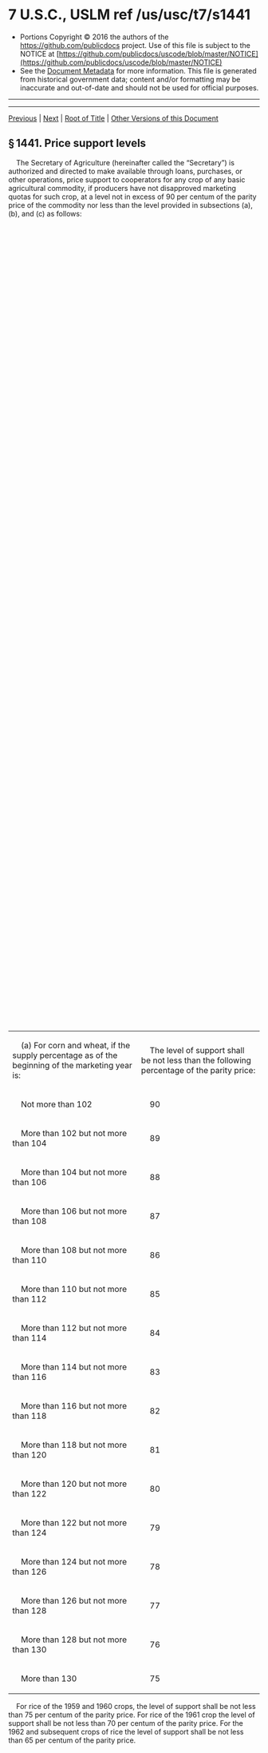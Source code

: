 ---
---

# 7 U.S.C., USLM ref /us/usc/t7/s1441

* Portions Copyright © 2016 the authors of the https://github.com/publicdocs project.
  Use of this file is subject to the NOTICE at [https://github.com/publicdocs/uscode/blob/master/NOTICE](https://github.com/publicdocs/uscode/blob/master/NOTICE)
* See the [Document Metadata](././../../../../..//README.md) for more information.
  This file is generated from historical government data; content and/or formatting may be inaccurate and out-of-date and should not be used for official purposes.

----------
----------

[Previous](./../../../../..//us/usc/t7/ch35A/schII/m__us_usc_t7_ch35A_schII.md) | [Next](./../../../../..//us/usc/t7/ch35A/schII/m__us_usc_t7_s1441–1.md) | [Root of Title](./../../../../../) | [Other Versions of this Document](https://publicdocs.github.io/go/links?ns=uslm&ref=%2Fus%2Fusc%2Ft7%2Fs1441)

## § 1441. Price support levels

    The Secretary of Agriculture (hereinafter called the “Secretary”) is authorized and directed to make available through loans, purchases, or other operations, price support to cooperators for any crop of any basic agricultural commodity, if producers have not disapproved marketing quotas for such crop, at a level not in excess of 90 per centum of the parity price of the commodity nor less than the level provided in subsections (a), (b), and (c) as follows:

<table>

      <tr>

        <td> 

    (a) For corn and wheat, if the supply percentage as of the beginning of the marketing year is:  </td>

        <td> 

    The level of support shall be not less than the following percentage of the parity price:  </td>

  </tr>

      <tr>

        <td> 

    Not more than 102  </td>

        <td> 

    90  </td>

  </tr>

      <tr>

        <td> 

    More than 102 but not more than 104  </td>

        <td> 

    89  </td>

  </tr>

      <tr>

        <td> 

    More than 104 but not more than 106  </td>

        <td> 

    88  </td>

  </tr>

      <tr>

        <td> 

    More than 106 but not more than 108  </td>

        <td> 

    87  </td>

  </tr>

      <tr>

        <td> 

    More than 108 but not more than 110  </td>

        <td> 

    86  </td>

  </tr>

      <tr>

        <td> 

    More than 110 but not more than 112  </td>

        <td> 

    85  </td>

  </tr>

      <tr>

        <td> 

    More than 112 but not more than 114  </td>

        <td> 

    84  </td>

  </tr>

      <tr>

        <td> 

    More than 114 but not more than 116  </td>

        <td> 

    83  </td>

  </tr>

      <tr>

        <td> 

    More than 116 but not more than 118  </td>

        <td> 

    82  </td>

  </tr>

      <tr>

        <td> 

    More than 118 but not more than 120  </td>

        <td> 

    81  </td>

  </tr>

      <tr>

        <td> 

    More than 120 but not more than 122  </td>

        <td> 

    80  </td>

  </tr>

      <tr>

        <td> 

    More than 122 but not more than 124  </td>

        <td> 

    79  </td>

  </tr>

      <tr>

        <td> 

    More than 124 but not more than 126  </td>

        <td> 

    78  </td>

  </tr>

      <tr>

        <td> 

    More than 126 but not more than 128  </td>

        <td> 

    77  </td>

  </tr>

      <tr>

        <td> 

    More than 128 but not more than 130  </td>

        <td> 

    76  </td>

  </tr>

      <tr>

        <td> 

    More than 130  </td>

        <td> 

    75  </td>

  </tr>

    </table>

    For rice of the 1959 and 1960 crops, the level of support shall be not less than 75 per centum of the parity price. For rice of the 1961 crop the level of support shall be not less than 70 per centum of the parity price. For the 1962 and subsequent crops of rice the level of support shall be not less than 65 per centum of the parity price.

<table>

      <tr>

        <td> 

    (b) For cotton, if the supply percentage as of the beginning of the marketing year is:  </td>

        <td> 

    The level of support shall be not less than the following percentage of the parity price:  </td>

  </tr>

      <tr>

        <td> 

    Not more than 108  </td>

        <td> 

    90  </td>

  </tr>

      <tr>

        <td> 

    More than 108 but not more than 110  </td>

        <td> 

    89  </td>

  </tr>

      <tr>

        <td> 

    More than 110 but not more than 112  </td>

        <td> 

    88  </td>

  </tr>

      <tr>

        <td> 

    More than 112 but not more than 114  </td>

        <td> 

    87  </td>

  </tr>

      <tr>

        <td> 

    More than 114 but not more than 116  </td>

        <td> 

    86  </td>

  </tr>

      <tr>

        <td> 

    More than 116 but not more than 118  </td>

        <td> 

    85  </td>

  </tr>

      <tr>

        <td> 

    More than 118 but not more than 120  </td>

        <td> 

    84  </td>

  </tr>

      <tr>

        <td> 

    More than 120 but not more than 122  </td>

        <td> 

    83  </td>

  </tr>

      <tr>

        <td> 

    More than 122 but not more than 124  </td>

        <td> 

    82  </td>

  </tr>

      <tr>

        <td> 

    More than 124 but not more than 125  </td>

        <td> 

    81  </td>

  </tr>

      <tr>

        <td> 

    More than 125 but not more than 126  </td>

        <td> 

    80  </td>

  </tr>

      <tr>

        <td> 

    More than 126 but not more than 127  </td>

        <td> 

    79  </td>

  </tr>

      <tr>

        <td> 

    More than 127 but not more than 128  </td>

        <td> 

    78  </td>

  </tr>

      <tr>

        <td> 

    More than 128 but not more than 129  </td>

        <td> 

    77  </td>

  </tr>

      <tr>

        <td> 

    More than 129 but not more than 130  </td>

        <td> 

    76  </td>

  </tr>

      <tr>

        <td> 

    More than 130  </td>

        <td> 

    75  </td>

  </tr>

    </table>

    (c)

     Notwithstanding the foregoing provisions of this section—

        (1) if producers have not disapproved marketing quotas for such crop, the level of support to cooperators shall be 90 per centum of the parity price for the 1950 crop of any basic agricultural commodity for which marketing quotas or acreage allotments are in effect;

        (2) if producers have not disapproved marketing quotas for such crop, the level of support to cooperators shall be not less than 80 per centum of the parity price for the 1951 crop of any basic agricultural commodity for which marketing quotas or acreage allotments are in effect;

        (3) the level of price support to cooperators for any crop of a basic agricultural commodity for which marketing quotas have been disapproved by producers shall be 50 per centum of the parity price of such commodity;

        (4) Repealed. [Oct. 31, 1949, ch. 792][/us/act/1949-10-31/ch792], title I, § 104(b)(3), as added Aug. 28, 1958, [Pub. L. 85–835, title II, § 201][/us/pl/85/835/s201], [72 Stat. 994][/us/stat/72/994];

        (5) price support may be made available to noncooperators at such levels, not in excess of the level of price support to cooperators, as the Secretary determines will facilitate the effective operation of the program. <sup>\[1\]</sup>  <sup><sup> 1 So in original. The period probably should be a semicolon. </sup></sup> 

        (6) Except  <sup>\[2\]</sup>  <sup><sup> 2 So in original. Probably should not be capitalized. </sup></sup>  as provided in subsection (c) and [section 1422 of this title][/us/usc/t7/s1422], the level of support to cooperators shall be not more than 90 per centum and not less than 82½ per centum of the parity price for the 1955 crop of any basic agricultural commodity with respect to which producers have not disapproved marketing quotas; within such limits, the minimum level of support shall be fixed as provided in subsections (a) and (b) of this section.1

        (7) Where 2 a State is designated under [section 1335(e) of this title][/us/usc/t7/s1335/e], as outside the commercial wheat-producing area for any crop of wheat, the level of price support for wheat to cooperators in such State for such crop of wheat shall be 75 per centum of the level of price support to cooperators in the commercial wheat-producing area.

    (d)  __Rice__  __.—__ 

    The Secretary shall make available to producers of each crop of rice on a farm price support at a level that is not less than 50 percent, or more than 90 percent of the parity price for rice as the Secretary determines will not result in increasing stocks of rice to the Commodity Credit Corporation.

([Oct. 31, 1949, ch. 792][/us/act/1949-10-31/ch792], title I, §§ 101, 104(b)(3), [63 Stat. 1051][/us/stat/63/1051]; [July 17, 1952, ch. 933][/us/act/1952-07-17/ch933], §§ 2, 3(1), [66 Stat. 759][/us/stat/66/759]; [Aug. 28, 1954, ch. 1041][/us/act/1954-08-28/ch1041], title II, §§ 201, 202, [68 Stat. 899][/us/stat/68/899]; [Pub. L. 85–28][/us/pl/85/28], Apr. 25, 1957, [71 Stat. 27][/us/stat/71/27]; [Pub. L. 85–497][/us/pl/85/497], July 2, 1958, [72 Stat. 296][/us/stat/72/296]; [Pub. L. 85–835, title II, § 201][/us/pl/85/835/s201], title III, § 302(a), Aug. 28, 1958, [72 Stat. 993][/us/stat/72/993], 994; [Pub. L. 86–389, § 2][/us/pl/86/389/s2], Feb. 20, 1960, [74 Stat. 7][/us/stat/74/7]; [Pub. L. 90–475, § 5][/us/pl/90/475/s5], Aug. 11, 1968, [82 Stat. 702][/us/stat/82/702]; [Pub. L. 94–214, title I, § 102][/us/pl/94/214/s102], Feb. 16, 1976, [90 Stat. 183][/us/stat/90/183]; [Pub. L. 95–113, title VI, § 607][/us/pl/95/113/s607], title VII, § 702, Sept. 29, 1977, [91 Stat. 940][/us/stat/91/940]; [Pub. L. 96–176][/us/pl/96/176], Dec. 31, 1979, [93 Stat. 1290][/us/stat/93/1290]; [Pub. L. 96–213, § 4(a)][/us/pl/96/213/s4/a], Mar. 18, 1980, [94 Stat. 119][/us/stat/94/119]; [Pub. L. 96–365, title II, § 201(a)][/us/pl/96/365/s201/a], Sept. 26, 1980, [94 Stat. 1319][/us/stat/94/1319]; [Pub. L. 97–98, title V, § 508][/us/pl/97/98/s508], title VI, § 602, Dec. 22, 1981, [95 Stat. 1242][/us/stat/95/1242]; [Pub. L. 97–253, title I, § 125][/us/pl/97/253/s125], Sept. 8, 1982, [96 Stat. 771][/us/stat/96/771]; [Pub. L. 98–88, § 2][/us/pl/98/88/s2], Aug. 26, 1983, [97 Stat. 494][/us/stat/97/494]; [Pub. L. 98–258, title IV][/us/pl/98/258], §§ 401, 402, Apr. 10, 1984, [98 Stat. 135][/us/stat/98/135]; [Pub. L. 99–198, title VI, § 602][/us/pl/99/198/s602], Dec. 23, 1985, [99 Stat. 1427][/us/stat/99/1427]; [Pub. L. 104–127, title I, § 171(b)(3)][/us/pl/104/127/s171/b/3], Apr. 4, 1996, [110 Stat. 938][/us/stat/110/938]; [Pub. L. 107–171, title I, § 1310(a)(2)(A)][/us/pl/107/171/s1310/a/2/A], May 13, 2002, [116 Stat. 182][/us/stat/116/182]; [Pub. L. 108–357, title VI, § 612(b)][/us/pl/108/357/s612/b], Oct. 22, 2004, [118 Stat. 1523][/us/stat/118/1523].)

 __References in Text__ 

    Subsec. (e) of [section 1335 of this title][/us/usc/t7/s1335], referred to in subsec. (c)(7), was eliminated and other provisions substituted by [Pub. L. 87–703, title III, § 315][/us/pl/87/703/s315], Sept. 27, 1962, [76 Stat. 621][/us/stat/76/621].

 __Amendments__ 

    2004—Subsec. (a). [Pub. L. 108–357, § 612(b)(1)][/us/pl/108/357/s612/b/1], substituted “corn” for “tobacco (except as otherwise provided herein), corn,” in first sentence.

    Subsec. (c). [Pub. L. 108–357, § 612(b)(2)][/us/pl/108/357/s612/b/2], (4), redesignated subsec. (d) as (c) and struck out former subsec. (c), which related to level of support for tobacco if marketing quotas are in effect.

    Subsec. (d). [Pub. L. 108–357, § 612(b)(4)][/us/pl/108/357/s612/b/4], redesignated subsec. (e) as (d). Former subsec. (d) redesignated (c).

    Subsec. (d)(3). [Pub. L. 108–357, § 612(b)(3)][/us/pl/108/357/s612/b/3], struck out “, except tobacco,” after “agricultural commodity” and “and no price support shall be made available for any crop of tobacco for which marketing quotas have been disapproved by producers;” at end.

    Subsec. (e). [Pub. L. 108–357, § 612(b)(4)][/us/pl/108/357/s612/b/4], redesignated subsec. (e) as (d).

    Subsecs. (g) to (i). [Pub. L. 108–357, § 612(b)(2)][/us/pl/108/357/s612/b/2], directed the repeal of subsecs. (g) to (i), which related to temporary programs for 1976 and 1977 crops of rice, 1978 through 1981 crops of rice, and 1982 through 1985 crops of rice, respectively. See 1976, 1977, and 1981 Amendment notes below.

    2002—Subsec. (b). [Pub. L. 107–171][/us/pl/107/171] struck out “and peanuts” after “cotton”.

    1996—Subsec. (e). [Pub. L. 104–127][/us/pl/104/127] added subsec. (e).

    1985—Subsec. (i)(1). [Pub. L. 99–198][/us/pl/99/198] temporarily redesignated existing provisions as subpar. (A) and added subpars. (B) to (D). See Effective and Termination Dates of 1985 Amendment note below.

    1984—Subsec. (i)(2)(C). [Pub. L. 98–258, § 401][/us/pl/98/258/s401], substituted “and $11.90 per hundredweight for the 1984 and 1985 crops” for “$11.90 per hundredweight for the 1984 crop, and $12.40 per hundredweight for the 1985 crop”.

    Subsec. (i)(5)(A). [Pub. L. 98–258, § 402(1)][/us/pl/98/258/s402/1], substituted “third, fourth, and fifth” for “third and fourth” after “Notwithstanding any other provision of law, except as provided in the”.

    [Pub. L. 98–258, § 402(2)][/us/pl/98/258/s402/2], inserted sentence providing: “For the 1985 crop of rice, if the Secretary estimates that the quantity of rice on hand in the United States on July 31, 1985 (not including any quantity of rice produced in the United States during calendar year 1985), will exceed twenty-five million hundredweight, the Secretary shall provide for a combination of an acreage limitation program as described under this subparagraph and a land diversion program as described under subparagraph (B) under which the acreage planted to rice for harvest on the farm would be limited to the acreage base for the farm reduced by a total of not less than 25 per centum, consisting of a reduction of 20 per centum under the acreage limitation program and a reduction under the land diversion program equal to the difference between the total reduction for the farm and the 20 per centum reduction under the acreage limitation program.”

    [Pub. L. 98–258, § 402(3)][/us/pl/98/258/s402/3], substituted “1983 and 1985 crops of rice” for “1983 crop of rice” after “As a condition of eligibility for loans, purchases, and payments on the”.

    Subsec. (i)(5)(B). [Pub. L. 98–258, § 402(4)][/us/pl/98/258/s402/4], inserted sentence providing that if the Secretary implements a land diversion program for the 1985 crop of rice under the provisions of subparagraph (A), the Secretary shall make crop retirement and conservation payments to any producer of the 1985 crop of rice whose acreage planted to rice for harvest on the farm is reduced so that it does not exceed the rice acreage base for the farm less an amount equivalent to the percentage of the acreage base specified by the Secretary, but not less than 5 per centum, in addition to the reduction required under the acreage limitation program under subparagraph (A), and who devotes to approved conservation uses an acreage of cropland equivalent to the reduction required from the rice acreage base under this subparagraph.

    [Pub. L. 98–258, § 402(5)][/us/pl/98/258/s402/5], substituted “Diversion payments made to producers under this subparagraph shall be made in an amount computed by multiplying” for “Such payments shall be made in an amount computed by multiplying”.

    [Pub. L. 98–258, § 402(6)][/us/pl/98/258/s402/6], substituted “$3.00 per hundredweight for the 1983 crop of rice, except that the rate may be reduced up to 10 per centum if the Secretary determines that the same program objective could be achieved with the lower rate, and at not less than $2.70 per hundredweight for the 1985 crop of rice” for “$3.00 per hundredweight, except that the rate may be reduced up to 10 per centum if the Secretary determines that the same program objective could be achieved with the lower rate” after “The diversion payment rate shall be established by the Secretary at not less than” and inserted a proviso that if the Secretary estimates that the quantity of rice on hand in the United States on July 31, 1985 (not including any quantity of rice produced in the United States during calendar year 1985), will exceed (I) thirty-five million hundredweight, such rate shall be established by the Secretary at not less than $3.25 per hundredweight, and (II) forty-two million five hundred thousand hundredweight, such rate shall be established by the Secretary at not less than $3.50 per hundredweight.

    [Pub. L. 98–258, § 402(7)][/us/pl/98/258/s402/7], substituted “1983 and 1985 crops” for “1983 crop” after “The Secretary shall make not less than 50 per centum of any payments under this subparagraph to producers of the”.

    1983—Subsec. (f). [Pub. L. 98–88][/us/pl/98/88] struck out subsec. (f) which read as follows: “The provisions of this Act relating to price support for cotton shall apply severally to (1) American upland cotton and (2) extra long staple cotton described in subsection (a) of this section and ginned as required by subsection (e) of [section 1347 of this title][/us/usc/t7/s1347], except that, notwithstanding any other provision of this Act, price support shall be made available for the 1982 and each subsequent crop of extra long staple cotton through nonrecourse loans as provided in this subsection. If producers have not disapproved marketing quotas for any crop of extra long staple cotton, price support loans shall be made available to cooperators for such crop at a level which is not less than 75 per centum or more than 125 per centum in excess of the loan level established for Strict Low Middling one and one-sixteenth inch upland cotton (micronaire 3.5 through 4.9) of such crop at average location in the United States. If producers have disapproved marketing quotas for any crop of extra long staple cotton, price support loans shall be made available to cooperators for such crop at a level which shall be 50 per centum in excess of the loan level established for Strict Low Middling one and one-sixteenth inch upland cotton (micronaire 3.5 through 4.9) of such crop at average location in the United States. Nothing contained herein shall affect the authority of the Secretary to make price support available for extra long staple cotton in accordance with [section 1422 of this title][/us/usc/t7/s1422].” See [section 1444(h) of this title][/us/usc/t7/s1444/h].

    1982—Subsec. (i)(5)(A). [Pub. L. 97–253, § 125(1)][/us/pl/97/253/s125/1]–(3), substituted “Notwithstanding any other provision of law, except as provided in the third and fourth sentences of this paragraph, the” for “Notwithstanding any other provision of this subsection, the”, following second sentence, inserted provision that for the 1983 crop of rice, the Secretary shall provide for a combination of (i) an acreage limitation program as described under this subparagraph and (ii) a diversion program as described under subpar. (B) under which the acreage planted to rice for harvest on the farm would be limited to the acreage base for the farm reduced by a total of 20 per centum, consisting of a reduction of 15 per centum under the acreage limitation program and a reduction of 5 per centum under the diversion program, and that as a condition of eligibility for loans, purchases, and payments on the 1983 crop of rice, the producers on a farm must comply with the terms and conditions of the combined acreage limitation and diversion program, and, following ninth sentence, inserted provision that notwithstanding the other provisions of this subparagraph, the acreage base to be used for the farm under the program for the 1983 crop of rice shall be the same as the acreage base applicable to the farm under the acreage limitation program for the 1982 crop, adjusted to reflect established crop-rotation practices and to reflect such other factors as the Secretary determines should be considered in determining a fair and equitable base.

    Subsec. (i)(5)(B). [Pub. L. 97–253, § 125(4)][/us/pl/97/253/s125/4], inserted provision requiring the Secretary to implement a land diversion program for the 1983 crop of rice under which the Secretary shall make crop retirement and conservation payments to producers making a reduction additional to that required under subpar. (A) and devoting an equivalent acreage of cropland to conservation purposes, and provisions for the computation of payments, and establishment of payment rates by the Secretary, as well as payment by the Secretary of not less than 50 per centum of any payments under this subparagraph to 1983 crop producers as soon as practicable after any such producer enters into a land diversion contract with the Secretary and in advance of any determination of performance, but in no case prior to Oct. 1, 1982, and repayment of advances, with interest, in the event of noncompliance by such producer with such contract.

    1981—Subsec. (f). [Pub. L. 97–98, § 508][/us/pl/97/98/s508], substituted provisions authorizing price support for extra long staple cotton for the 1982 crop and each subsequent crop through nonrecourse loans as provided in this subsection and prescribing the level of price support loans available to cooperators if producers have not, or have, disapproved marketing quotas for any crop of extra long staple cotton as specified percentages of the loan level established for Strict Low Middling one and one-sixteenth inch upland cotton, micronaire 3.5 through 4.9, of such crop at average location in the United States for provisions authorizing price support for extra long staple cotton to cooperators for the 1980 crop and each subsequent crop based on the loan level established for Strict Low Middling one and one-sixteenth inch upland cotton and adjusted by the specified factors, provisions determining the computation of acreage allotments of extra long staple cotton, provisions authorizing the Secretary to establish the price-support payment factor, provisions authorizing the manner and mode of payments authorized under this section, and provisions making operative subsec. (d)(3) of this section upon the disapproval by producers of the national marketing quota established pursuant to [section 1347 of this title][/us/usc/t7/s1347].

    Subsec. (i). [Pub. L. 97–98, § 602][/us/pl/97/98/s602], temporarily added subsec. (i). See Effective and Termination Dates of 1981 Amendment note below.

    1980—Subsec. (h)(4)(B). [Pub. L. 96–365, § 201(a)(1)][/us/pl/96/365/s201/a/1], substituted “Except as otherwise provided in subparagraph (D) of this paragraph, effective with respect to the 1978 through 1981 crops of rice” for “Effective only with respect to the 1978, 1979, and 1980 crops of rice”.

    [Pub. L. 96–213, § 4(a)(1)][/us/pl/96/213/s4/a/1], substituted “1978, 1979, and 1980 crops of rice” for “1978 and 1979 crops of rice”.

    Subsec. (h)(4)(C). [Pub. L. 96–365, § 201(a)(2)][/us/pl/96/365/s201/a/2], substituted “Except as otherwise provided in subparagraph (D) of this paragraph, effective with respect to the 1978 through 1981 crops of rice” for “Effective only with respect to the 1978, 1979, and 1980 crops of rice”.

    [Pub. L. 96–213, § 4(a)(2)][/us/pl/96/213/s4/a/2], substituted “1978, 1979, and 1980 crops of rice” for “1978 and 1979 crops of rice”.

    Subsec. (h)(4)(D), (E). [Pub. L. 96–365, § 201(a)(3)][/us/pl/96/365/s201/a/3], added subpar. (D) and redesignated former subpar. (D) as (E).

    1979—Subsec. (f). [Pub. L. 96–176][/us/pl/96/176] substituted “1980” for “1968”, “85” for “50”, “135” for “100”, and “55” for “65”.

    1977—Subsec. (f). [Pub. L. 95–113, § 607][/us/pl/95/113/s607], substituted “Strict Low Middling one and one-sixteenth inch” for “Middling one-inch”.

    Subsec. (h). [Pub. L. 95–113, § 702][/us/pl/95/113/s702], temporarily added subsec. (h). See Effective and Termination Dates of 1977 Amendment note below.

    1976—Subsec. (g). [Pub. L. 94–214][/us/pl/94/214] temporarily added subsec. (g). See Effective and Termination Dates of 1976 Amendment note below.

    1968—Subsec. (f). [Pub. L. 90–475][/us/pl/90/475] substituted provisions authorizing price support for extra long staple cotton for the 1968 crop and each subsequent crop based on the loan level established for Middling one-inch upland cotton and adjusted by the specified factors, provisions determining the computation of acreage allotments of extra long staple cotton, provisions authorizing the Secretary to establish the price-support payment factor, and provisions authorizing the manner and mode of payments authorized under this section, for provisions authorizing price support for extra long staple cotton for the 1957 crop and each subsequent crop based on the parity price for the 1956 crop and adjusted by certain specified factors, with a minimum price support level of not less than 60 percent of the parity price, and provisions making operative subsec. (d)(3) of this section upon the disapproval by producers of the national marketing quota established pursuant to [section 1347 of this title][/us/usc/t7/s1347].

    1960—Subsec. (e). [Pub. L. 86–389][/us/pl/86/389] repealed subsec. (e) which provided that: “Notwithstanding any of the provisions of this Act, [section 2 of the Act of July 28, 1945][/us/act/1945-07-28/s2] ([59 Stat. 506][/us/stat/59/506]) shall continue in effect.”

    1958—Subsec. (a). [Pub. L. 85–835, § 302(a)][/us/pl/85/835/s302/a], substituted “and wheat” for “wheat, and rice” and added par. requiring rice price support levels to be not less than 75, 70, and 65 per centum of parity for 1959 and 1960, 1961, and 1962 and subsequent crop years, respectively.

    Subsec. (d)(4). Act Oct. 31, 1949, § 104(b)(3), as added [Pub. L. 85–835, § 201][/us/pl/85/835/s201], repealed par. (4) which provided for price support level for corn to cooperators outside the commercial corn-producing area at 75 per centum of the level of price support to cooperators in the commercial corn-producing area.

    Subsec. (f). [Pub. L. 85–497][/us/pl/85/497] provided that the level of support for crops of extra long staple cotton shall not exceed the same per centum of the parity price as for the 1956 crop, required such level to be determined after consideration of the factors specified in [section 1421(b) of this title][/us/usc/t7/s1421/b] and the price levels for similar qualities of cotton produced outside the United States, and established a minimum of not less than 60 per centum of the parity price as the level for extra long staple cotton.

    1957—Subsec. (f). [Pub. L. 85–28][/us/pl/85/28] set the price support for extra long staple cotton for 1957 and each subsequent crop at same per centum of parity price as for 1956 crop.

    1954—Subsec. (d)(6). Act Aug. 28, 1954, § 201(a), provided for flexible price supports.

    Subsec. (d)(7). Act Aug. 28, 1954, § 201(b), added par. (7).

    Subsec. (f). Act Aug. 28, 1954, § 202, set the price support for long staple cotton at the minimum determined in accordance with the schedule in subsec. (b) of this section.

    1952—Subsec. (d)(6). Act July 17, 1952, § 2, added par. (6).

    Subsec. (f). Act July 17, 1952, § 3(1), added subsec. (f).

 __Effective Date of 2004 Amendment__ 

    Amendment by [Pub. L. 108–357][/us/pl/108/357] applicable to the 2005 and subsequent crops of tobacco, see [section 643 of Pub. L. 108–357][/us/pl/108/357/s643], set out as an Effective Date note under [section 518 of this title][/us/usc/t7/s518].

 __Effective and Termination Dates of 1985 Amendment__ 

    [Pub. L. 99–198, title VI, § 602][/us/pl/99/198/s602], Dec. 23, 1985, [99 Stat. 1427][/us/stat/99/1427], provided that the amendment made by section 602 is effective for the 1985 crop of rice.

 __Effective Date of 1983 Amendment__ 

    [Pub. L. 98–88, § 2][/us/pl/98/88/s2], Aug. 26, 1983, [97 Stat. 494][/us/stat/97/494], provided that the amendment made by section 2 is effective beginning with the 1984 crop of extra long staple cotton.

 __Effective and Termination Dates of 1981 Amendment__ 

    [Pub. L. 97–98, title V, § 508][/us/pl/97/98/s508], Dec. 22, 1981, [95 Stat. 1242][/us/stat/95/1242], provided that the amendment made by section 508 is effective beginning with the 1982 crop of extra long staple cotton.

    [Pub. L. 97–98, title VI, § 602][/us/pl/97/98/s602], Dec. 22, 1981, [95 Stat. 1242][/us/stat/95/1242], provided that the amendment made by section 602 is effective only for the 1982 through 1985 crops of rice.

 __Effective Date of 1979 Amendment__ 

    [Pub. L. 96–176][/us/pl/96/176] provided that the amendment made by that section is effective with respect to 1980 and subsequent crops of extra long staple cotton.

 __Effective and Termination Dates of 1977 Amendment__ 

    [Pub. L. 95–113, title VII, § 702][/us/pl/95/113/s702], Sept. 29, 1977, [91 Stat. 940][/us/stat/91/940], provided that the amendment made by section 702 is effective only for the 1978 through 1981 crops of rice.

    Amendment by [Pub. L. 95–113][/us/pl/95/113] effective Oct. 1, 1977, except as otherwise provided, see [section 1901 of Pub. L. 95–113][/us/pl/95/113/s1901], set out as a note under [section 1307 of this title][/us/usc/t7/s1307].

 __Effective and Termination Dates of 1976 Amendment__ 

    [Pub. L. 94–214, title I, § 102][/us/pl/94/214/s102], Feb. 16, 1976, [90 Stat. 183][/us/stat/90/183], provided that the amendment made by section 102 is effective for the 1976 and 1977 crops of rice.

 __Effective Date of 1958 Amendment__ 

    [Act Oct. 31, 1949, ch. 792][/us/act/1949-10-31/ch792], title I, § 104(b)(3), as added by [Pub. L. 85–835, title II, § 201][/us/pl/85/835/s201], Aug. 28, 1958, [72 Stat. 994][/us/stat/72/994], provided for repeal of subsec. (d)(4) of this section effective with the 1959 crop, to be operative as provided in [section 1444a(b) of this title][/us/usc/t7/s1444a/b]. See 1958 Referendum for Selection of Alternative Corn Program and Operative Status of Certain Provisions note set out under [section 1444a of this title][/us/usc/t7/s1444a].

    [Pub. L. 85–835, title III, § 302(a)][/us/pl/85/835/s302/a], Aug. 28, 1958, [72 Stat. 994][/us/stat/72/994], provided that the amendment made by section 302(a) is effective beginning with the 1959 crop.

 __Savings Provision__ 

    Amendment by sections 611 to 614 of [Pub. L. 108–357][/us/pl/108/357] not to affect the liability of any person under any provision of law so amended with respect to the 2004 or an earlier crop of tobacco, see [section 614 of Pub. L. 108–357][/us/pl/108/357/s614], set out as a note under [section 515 of this title][/us/usc/t7/s515].

 __Inapplicability of Section__ 

    Section inapplicable to 2014 through 2018 crops of covered commodities, cotton, and sugar and inapplicable to milk during period beginning Feb. 7, 2014, through Dec. 31, 2018, see [section 9092(b)(1) of this title][/us/usc/t7/s9092/b/1].

    Section inapplicable to 2008 through 2012 crops of covered commodities, peanuts, and sugar and inapplicable to milk during period beginning June 18, 2008, through Dec. 31, 2012, see [section 8782(b)(1) of this title][/us/usc/t7/s8782/b/1].

    Section inapplicable to 2002 through 2007 crops of covered commodities, peanuts, and sugar and inapplicable to milk during period beginning May 13, 2002, through Dec. 31, 2007, see [section 7992(b)(1) of this title][/us/usc/t7/s7992/b/1].

    Section inapplicable to 1996 through 2002 crops of loan commodities, peanuts, and sugar and inapplicable to milk during period beginning Apr. 4, 1996, and ending Dec. 31, 2002, see [section 7301(b)(1)(A) of this title][/us/usc/t7/s7301/b/1/A].

[Pub. L. 101–624, title VIII, § 808][/us/pl/101/624/s808], Nov. 28, 1990, [104 Stat. 3478][/us/stat/104/3478], provided that: 

> “Section 101 of the Agricultural Act of 1949 ([7 U.S.C. 1441][/us/usc/t7/s1441]) shall not be applicable to the 1991 through 1995 crops of peanuts.”

[Pub. L. 99–198, title VII, § 707][/us/pl/99/198/s707], Dec. 23, 1985, [99 Stat. 1441][/us/stat/99/1441], provided that: 

> “Section 101 of the Agricultural Act of 1949 ([7 U.S.C. 1441][/us/usc/t7/s1441]) shall not be applicable to the 1986 through 1990 crops of peanuts.”

[Pub. L. 97–98, title VII, § 707][/us/pl/97/98/s707], Dec. 22, 1981, [95 Stat. 1256][/us/stat/95/1256], provided that: 

> “Section 101 of the Agricultural Act of 1949 \[[7 U.S.C. 1441][/us/usc/t7/s1441]\] shall not be applicable to the 1982 through 1985 crops of peanuts.”

 __Report on Trading of Rice Futures__ 

    [Pub. L. 97–98, title VI, § 603][/us/pl/97/98/s603], Dec. 22, 1981, [95 Stat. 1248][/us/stat/95/1248], required Secretary of Agriculture to submit a report to Congress evaluating the trading of rice futures on commodity exchanges by July 31, 1983.

 __Exemption of Disaster Payment Limitations Respecting 1977 Crops of Wheat, Feed Grains, Upland Cotton, and Rice__ 

    Term “payments” as used in subsec. (g)(13) of this section shall not include any part of any payment which is determined by the Secretary of Agriculture to represent compensation for disaster loss with respect to 1977 crops of wheat, feed grains, upland cotton, and rice, see [Pub. L. 95–156][/us/pl/95/156], set out as a note under [section 1307 of this title][/us/usc/t7/s1307].

 __1963 Wheat Crop__ 

    [Pub. L. 87–703, title III, § 306][/us/pl/87/703/s306], Sept. 27, 1962, [76 Stat. 615][/us/stat/76/615], required that price support for 1963 crop of wheat be made available as provided in [section 1441 of this title][/us/usc/t7/s1441] with certain exceptions.

 __1962 Wheat Crop__ 

    [Pub. L. 87–128, title I, § 123][/us/pl/87/128/s123], Aug. 8, 1961, [75 Stat. 297][/us/stat/75/297], required that price support for 1962 crop of wheat be made available as provided in [section 1441 of this title][/us/usc/t7/s1441] with certain exceptions.

----------

[Previous](./../../../../..//us/usc/t7/ch35A/schII/m__us_usc_t7_ch35A_schII.md) | [Next](./../../../../..//us/usc/t7/ch35A/schII/m__us_usc_t7_s1441–1.md) | [Root of Title](./../../../../../) | [Other Versions of this Document](https://publicdocs.github.io/go/links?ns=uslm&ref=%2Fus%2Fusc%2Ft7%2Fs1441)

----------
----------

[/us/act/1949-10-31/ch792]: https://publicdocs.github.io/go/links?ns=uslm&ref=%2Fus%2Fact%2F1949-10-31%2Fch792
[/us/pl/85/835/s201]: https://publicdocs.github.io/go/links?ns=uslm&ref=%2Fus%2Fpl%2F85%2F835%2Fs201
[/us/stat/72/994]: https://publicdocs.github.io/go/links?ns=uslm&ref=%2Fus%2Fstat%2F72%2F994
[/us/usc/t7/s1422]: https://publicdocs.github.io/go/links?ns=uslm&ref=%2Fus%2Fusc%2Ft7%2Fs1422
[/us/usc/t7/s1335/e]: https://publicdocs.github.io/go/links?ns=uslm&ref=%2Fus%2Fusc%2Ft7%2Fs1335%2Fe
[/us/act/1949-10-31/ch792]: https://publicdocs.github.io/go/links?ns=uslm&ref=%2Fus%2Fact%2F1949-10-31%2Fch792
[/us/stat/63/1051]: https://publicdocs.github.io/go/links?ns=uslm&ref=%2Fus%2Fstat%2F63%2F1051
[/us/act/1952-07-17/ch933]: https://publicdocs.github.io/go/links?ns=uslm&ref=%2Fus%2Fact%2F1952-07-17%2Fch933
[/us/stat/66/759]: https://publicdocs.github.io/go/links?ns=uslm&ref=%2Fus%2Fstat%2F66%2F759
[/us/act/1954-08-28/ch1041]: https://publicdocs.github.io/go/links?ns=uslm&ref=%2Fus%2Fact%2F1954-08-28%2Fch1041
[/us/stat/68/899]: https://publicdocs.github.io/go/links?ns=uslm&ref=%2Fus%2Fstat%2F68%2F899
[/us/pl/85/28]: https://publicdocs.github.io/go/links?ns=uslm&ref=%2Fus%2Fpl%2F85%2F28
[/us/stat/71/27]: https://publicdocs.github.io/go/links?ns=uslm&ref=%2Fus%2Fstat%2F71%2F27
[/us/pl/85/497]: https://publicdocs.github.io/go/links?ns=uslm&ref=%2Fus%2Fpl%2F85%2F497
[/us/stat/72/296]: https://publicdocs.github.io/go/links?ns=uslm&ref=%2Fus%2Fstat%2F72%2F296
[/us/pl/85/835/s201]: https://publicdocs.github.io/go/links?ns=uslm&ref=%2Fus%2Fpl%2F85%2F835%2Fs201
[/us/stat/72/993]: https://publicdocs.github.io/go/links?ns=uslm&ref=%2Fus%2Fstat%2F72%2F993
[/us/pl/86/389/s2]: https://publicdocs.github.io/go/links?ns=uslm&ref=%2Fus%2Fpl%2F86%2F389%2Fs2
[/us/stat/74/7]: https://publicdocs.github.io/go/links?ns=uslm&ref=%2Fus%2Fstat%2F74%2F7
[/us/pl/90/475/s5]: https://publicdocs.github.io/go/links?ns=uslm&ref=%2Fus%2Fpl%2F90%2F475%2Fs5
[/us/stat/82/702]: https://publicdocs.github.io/go/links?ns=uslm&ref=%2Fus%2Fstat%2F82%2F702
[/us/pl/94/214/s102]: https://publicdocs.github.io/go/links?ns=uslm&ref=%2Fus%2Fpl%2F94%2F214%2Fs102
[/us/stat/90/183]: https://publicdocs.github.io/go/links?ns=uslm&ref=%2Fus%2Fstat%2F90%2F183
[/us/pl/95/113/s607]: https://publicdocs.github.io/go/links?ns=uslm&ref=%2Fus%2Fpl%2F95%2F113%2Fs607
[/us/stat/91/940]: https://publicdocs.github.io/go/links?ns=uslm&ref=%2Fus%2Fstat%2F91%2F940
[/us/pl/96/176]: https://publicdocs.github.io/go/links?ns=uslm&ref=%2Fus%2Fpl%2F96%2F176
[/us/stat/93/1290]: https://publicdocs.github.io/go/links?ns=uslm&ref=%2Fus%2Fstat%2F93%2F1290
[/us/pl/96/213/s4/a]: https://publicdocs.github.io/go/links?ns=uslm&ref=%2Fus%2Fpl%2F96%2F213%2Fs4%2Fa
[/us/stat/94/119]: https://publicdocs.github.io/go/links?ns=uslm&ref=%2Fus%2Fstat%2F94%2F119
[/us/pl/96/365/s201/a]: https://publicdocs.github.io/go/links?ns=uslm&ref=%2Fus%2Fpl%2F96%2F365%2Fs201%2Fa
[/us/stat/94/1319]: https://publicdocs.github.io/go/links?ns=uslm&ref=%2Fus%2Fstat%2F94%2F1319
[/us/pl/97/98/s508]: https://publicdocs.github.io/go/links?ns=uslm&ref=%2Fus%2Fpl%2F97%2F98%2Fs508
[/us/stat/95/1242]: https://publicdocs.github.io/go/links?ns=uslm&ref=%2Fus%2Fstat%2F95%2F1242
[/us/pl/97/253/s125]: https://publicdocs.github.io/go/links?ns=uslm&ref=%2Fus%2Fpl%2F97%2F253%2Fs125
[/us/stat/96/771]: https://publicdocs.github.io/go/links?ns=uslm&ref=%2Fus%2Fstat%2F96%2F771
[/us/pl/98/88/s2]: https://publicdocs.github.io/go/links?ns=uslm&ref=%2Fus%2Fpl%2F98%2F88%2Fs2
[/us/stat/97/494]: https://publicdocs.github.io/go/links?ns=uslm&ref=%2Fus%2Fstat%2F97%2F494
[/us/pl/98/258]: https://publicdocs.github.io/go/links?ns=uslm&ref=%2Fus%2Fpl%2F98%2F258
[/us/stat/98/135]: https://publicdocs.github.io/go/links?ns=uslm&ref=%2Fus%2Fstat%2F98%2F135
[/us/pl/99/198/s602]: https://publicdocs.github.io/go/links?ns=uslm&ref=%2Fus%2Fpl%2F99%2F198%2Fs602
[/us/stat/99/1427]: https://publicdocs.github.io/go/links?ns=uslm&ref=%2Fus%2Fstat%2F99%2F1427
[/us/pl/104/127/s171/b/3]: https://publicdocs.github.io/go/links?ns=uslm&ref=%2Fus%2Fpl%2F104%2F127%2Fs171%2Fb%2F3
[/us/stat/110/938]: https://publicdocs.github.io/go/links?ns=uslm&ref=%2Fus%2Fstat%2F110%2F938
[/us/pl/107/171/s1310/a/2/A]: https://publicdocs.github.io/go/links?ns=uslm&ref=%2Fus%2Fpl%2F107%2F171%2Fs1310%2Fa%2F2%2FA
[/us/stat/116/182]: https://publicdocs.github.io/go/links?ns=uslm&ref=%2Fus%2Fstat%2F116%2F182
[/us/pl/108/357/s612/b]: https://publicdocs.github.io/go/links?ns=uslm&ref=%2Fus%2Fpl%2F108%2F357%2Fs612%2Fb
[/us/stat/118/1523]: https://publicdocs.github.io/go/links?ns=uslm&ref=%2Fus%2Fstat%2F118%2F1523
[/us/usc/t7/s1335]: https://publicdocs.github.io/go/links?ns=uslm&ref=%2Fus%2Fusc%2Ft7%2Fs1335
[/us/pl/87/703/s315]: https://publicdocs.github.io/go/links?ns=uslm&ref=%2Fus%2Fpl%2F87%2F703%2Fs315
[/us/stat/76/621]: https://publicdocs.github.io/go/links?ns=uslm&ref=%2Fus%2Fstat%2F76%2F621
[/us/pl/108/357/s612/b/1]: https://publicdocs.github.io/go/links?ns=uslm&ref=%2Fus%2Fpl%2F108%2F357%2Fs612%2Fb%2F1
[/us/pl/108/357/s612/b/2]: https://publicdocs.github.io/go/links?ns=uslm&ref=%2Fus%2Fpl%2F108%2F357%2Fs612%2Fb%2F2
[/us/pl/108/357/s612/b/4]: https://publicdocs.github.io/go/links?ns=uslm&ref=%2Fus%2Fpl%2F108%2F357%2Fs612%2Fb%2F4
[/us/pl/108/357/s612/b/3]: https://publicdocs.github.io/go/links?ns=uslm&ref=%2Fus%2Fpl%2F108%2F357%2Fs612%2Fb%2F3
[/us/pl/108/357/s612/b/4]: https://publicdocs.github.io/go/links?ns=uslm&ref=%2Fus%2Fpl%2F108%2F357%2Fs612%2Fb%2F4
[/us/pl/108/357/s612/b/2]: https://publicdocs.github.io/go/links?ns=uslm&ref=%2Fus%2Fpl%2F108%2F357%2Fs612%2Fb%2F2
[/us/pl/107/171]: https://publicdocs.github.io/go/links?ns=uslm&ref=%2Fus%2Fpl%2F107%2F171
[/us/pl/104/127]: https://publicdocs.github.io/go/links?ns=uslm&ref=%2Fus%2Fpl%2F104%2F127
[/us/pl/99/198]: https://publicdocs.github.io/go/links?ns=uslm&ref=%2Fus%2Fpl%2F99%2F198
[/us/pl/98/258/s401]: https://publicdocs.github.io/go/links?ns=uslm&ref=%2Fus%2Fpl%2F98%2F258%2Fs401
[/us/pl/98/258/s402/1]: https://publicdocs.github.io/go/links?ns=uslm&ref=%2Fus%2Fpl%2F98%2F258%2Fs402%2F1
[/us/pl/98/258/s402/2]: https://publicdocs.github.io/go/links?ns=uslm&ref=%2Fus%2Fpl%2F98%2F258%2Fs402%2F2
[/us/pl/98/258/s402/3]: https://publicdocs.github.io/go/links?ns=uslm&ref=%2Fus%2Fpl%2F98%2F258%2Fs402%2F3
[/us/pl/98/258/s402/4]: https://publicdocs.github.io/go/links?ns=uslm&ref=%2Fus%2Fpl%2F98%2F258%2Fs402%2F4
[/us/pl/98/258/s402/5]: https://publicdocs.github.io/go/links?ns=uslm&ref=%2Fus%2Fpl%2F98%2F258%2Fs402%2F5
[/us/pl/98/258/s402/6]: https://publicdocs.github.io/go/links?ns=uslm&ref=%2Fus%2Fpl%2F98%2F258%2Fs402%2F6
[/us/pl/98/258/s402/7]: https://publicdocs.github.io/go/links?ns=uslm&ref=%2Fus%2Fpl%2F98%2F258%2Fs402%2F7
[/us/pl/98/88]: https://publicdocs.github.io/go/links?ns=uslm&ref=%2Fus%2Fpl%2F98%2F88
[/us/usc/t7/s1347]: https://publicdocs.github.io/go/links?ns=uslm&ref=%2Fus%2Fusc%2Ft7%2Fs1347
[/us/usc/t7/s1422]: https://publicdocs.github.io/go/links?ns=uslm&ref=%2Fus%2Fusc%2Ft7%2Fs1422
[/us/usc/t7/s1444/h]: https://publicdocs.github.io/go/links?ns=uslm&ref=%2Fus%2Fusc%2Ft7%2Fs1444%2Fh
[/us/pl/97/253/s125/1]: https://publicdocs.github.io/go/links?ns=uslm&ref=%2Fus%2Fpl%2F97%2F253%2Fs125%2F1
[/us/pl/97/253/s125/4]: https://publicdocs.github.io/go/links?ns=uslm&ref=%2Fus%2Fpl%2F97%2F253%2Fs125%2F4
[/us/pl/97/98/s508]: https://publicdocs.github.io/go/links?ns=uslm&ref=%2Fus%2Fpl%2F97%2F98%2Fs508
[/us/usc/t7/s1347]: https://publicdocs.github.io/go/links?ns=uslm&ref=%2Fus%2Fusc%2Ft7%2Fs1347
[/us/pl/97/98/s602]: https://publicdocs.github.io/go/links?ns=uslm&ref=%2Fus%2Fpl%2F97%2F98%2Fs602
[/us/pl/96/365/s201/a/1]: https://publicdocs.github.io/go/links?ns=uslm&ref=%2Fus%2Fpl%2F96%2F365%2Fs201%2Fa%2F1
[/us/pl/96/213/s4/a/1]: https://publicdocs.github.io/go/links?ns=uslm&ref=%2Fus%2Fpl%2F96%2F213%2Fs4%2Fa%2F1
[/us/pl/96/365/s201/a/2]: https://publicdocs.github.io/go/links?ns=uslm&ref=%2Fus%2Fpl%2F96%2F365%2Fs201%2Fa%2F2
[/us/pl/96/213/s4/a/2]: https://publicdocs.github.io/go/links?ns=uslm&ref=%2Fus%2Fpl%2F96%2F213%2Fs4%2Fa%2F2
[/us/pl/96/365/s201/a/3]: https://publicdocs.github.io/go/links?ns=uslm&ref=%2Fus%2Fpl%2F96%2F365%2Fs201%2Fa%2F3
[/us/pl/96/176]: https://publicdocs.github.io/go/links?ns=uslm&ref=%2Fus%2Fpl%2F96%2F176
[/us/pl/95/113/s607]: https://publicdocs.github.io/go/links?ns=uslm&ref=%2Fus%2Fpl%2F95%2F113%2Fs607
[/us/pl/95/113/s702]: https://publicdocs.github.io/go/links?ns=uslm&ref=%2Fus%2Fpl%2F95%2F113%2Fs702
[/us/pl/94/214]: https://publicdocs.github.io/go/links?ns=uslm&ref=%2Fus%2Fpl%2F94%2F214
[/us/pl/90/475]: https://publicdocs.github.io/go/links?ns=uslm&ref=%2Fus%2Fpl%2F90%2F475
[/us/usc/t7/s1347]: https://publicdocs.github.io/go/links?ns=uslm&ref=%2Fus%2Fusc%2Ft7%2Fs1347
[/us/pl/86/389]: https://publicdocs.github.io/go/links?ns=uslm&ref=%2Fus%2Fpl%2F86%2F389
[/us/act/1945-07-28/s2]: https://publicdocs.github.io/go/links?ns=uslm&ref=%2Fus%2Fact%2F1945-07-28%2Fs2
[/us/stat/59/506]: https://publicdocs.github.io/go/links?ns=uslm&ref=%2Fus%2Fstat%2F59%2F506
[/us/pl/85/835/s302/a]: https://publicdocs.github.io/go/links?ns=uslm&ref=%2Fus%2Fpl%2F85%2F835%2Fs302%2Fa
[/us/pl/85/835/s201]: https://publicdocs.github.io/go/links?ns=uslm&ref=%2Fus%2Fpl%2F85%2F835%2Fs201
[/us/pl/85/497]: https://publicdocs.github.io/go/links?ns=uslm&ref=%2Fus%2Fpl%2F85%2F497
[/us/usc/t7/s1421/b]: https://publicdocs.github.io/go/links?ns=uslm&ref=%2Fus%2Fusc%2Ft7%2Fs1421%2Fb
[/us/pl/85/28]: https://publicdocs.github.io/go/links?ns=uslm&ref=%2Fus%2Fpl%2F85%2F28
[/us/pl/108/357]: https://publicdocs.github.io/go/links?ns=uslm&ref=%2Fus%2Fpl%2F108%2F357
[/us/pl/108/357/s643]: https://publicdocs.github.io/go/links?ns=uslm&ref=%2Fus%2Fpl%2F108%2F357%2Fs643
[/us/usc/t7/s518]: https://publicdocs.github.io/go/links?ns=uslm&ref=%2Fus%2Fusc%2Ft7%2Fs518
[/us/pl/99/198/s602]: https://publicdocs.github.io/go/links?ns=uslm&ref=%2Fus%2Fpl%2F99%2F198%2Fs602
[/us/stat/99/1427]: https://publicdocs.github.io/go/links?ns=uslm&ref=%2Fus%2Fstat%2F99%2F1427
[/us/pl/98/88/s2]: https://publicdocs.github.io/go/links?ns=uslm&ref=%2Fus%2Fpl%2F98%2F88%2Fs2
[/us/stat/97/494]: https://publicdocs.github.io/go/links?ns=uslm&ref=%2Fus%2Fstat%2F97%2F494
[/us/pl/97/98/s508]: https://publicdocs.github.io/go/links?ns=uslm&ref=%2Fus%2Fpl%2F97%2F98%2Fs508
[/us/stat/95/1242]: https://publicdocs.github.io/go/links?ns=uslm&ref=%2Fus%2Fstat%2F95%2F1242
[/us/pl/97/98/s602]: https://publicdocs.github.io/go/links?ns=uslm&ref=%2Fus%2Fpl%2F97%2F98%2Fs602
[/us/stat/95/1242]: https://publicdocs.github.io/go/links?ns=uslm&ref=%2Fus%2Fstat%2F95%2F1242
[/us/pl/96/176]: https://publicdocs.github.io/go/links?ns=uslm&ref=%2Fus%2Fpl%2F96%2F176
[/us/pl/95/113/s702]: https://publicdocs.github.io/go/links?ns=uslm&ref=%2Fus%2Fpl%2F95%2F113%2Fs702
[/us/stat/91/940]: https://publicdocs.github.io/go/links?ns=uslm&ref=%2Fus%2Fstat%2F91%2F940
[/us/pl/95/113]: https://publicdocs.github.io/go/links?ns=uslm&ref=%2Fus%2Fpl%2F95%2F113
[/us/pl/95/113/s1901]: https://publicdocs.github.io/go/links?ns=uslm&ref=%2Fus%2Fpl%2F95%2F113%2Fs1901
[/us/usc/t7/s1307]: https://publicdocs.github.io/go/links?ns=uslm&ref=%2Fus%2Fusc%2Ft7%2Fs1307
[/us/pl/94/214/s102]: https://publicdocs.github.io/go/links?ns=uslm&ref=%2Fus%2Fpl%2F94%2F214%2Fs102
[/us/stat/90/183]: https://publicdocs.github.io/go/links?ns=uslm&ref=%2Fus%2Fstat%2F90%2F183
[/us/act/1949-10-31/ch792]: https://publicdocs.github.io/go/links?ns=uslm&ref=%2Fus%2Fact%2F1949-10-31%2Fch792
[/us/pl/85/835/s201]: https://publicdocs.github.io/go/links?ns=uslm&ref=%2Fus%2Fpl%2F85%2F835%2Fs201
[/us/stat/72/994]: https://publicdocs.github.io/go/links?ns=uslm&ref=%2Fus%2Fstat%2F72%2F994
[/us/usc/t7/s1444a/b]: https://publicdocs.github.io/go/links?ns=uslm&ref=%2Fus%2Fusc%2Ft7%2Fs1444a%2Fb
[/us/usc/t7/s1444a]: https://publicdocs.github.io/go/links?ns=uslm&ref=%2Fus%2Fusc%2Ft7%2Fs1444a
[/us/pl/85/835/s302/a]: https://publicdocs.github.io/go/links?ns=uslm&ref=%2Fus%2Fpl%2F85%2F835%2Fs302%2Fa
[/us/stat/72/994]: https://publicdocs.github.io/go/links?ns=uslm&ref=%2Fus%2Fstat%2F72%2F994
[/us/pl/108/357]: https://publicdocs.github.io/go/links?ns=uslm&ref=%2Fus%2Fpl%2F108%2F357
[/us/pl/108/357/s614]: https://publicdocs.github.io/go/links?ns=uslm&ref=%2Fus%2Fpl%2F108%2F357%2Fs614
[/us/usc/t7/s515]: https://publicdocs.github.io/go/links?ns=uslm&ref=%2Fus%2Fusc%2Ft7%2Fs515
[/us/usc/t7/s9092/b/1]: https://publicdocs.github.io/go/links?ns=uslm&ref=%2Fus%2Fusc%2Ft7%2Fs9092%2Fb%2F1
[/us/usc/t7/s8782/b/1]: https://publicdocs.github.io/go/links?ns=uslm&ref=%2Fus%2Fusc%2Ft7%2Fs8782%2Fb%2F1
[/us/usc/t7/s7992/b/1]: https://publicdocs.github.io/go/links?ns=uslm&ref=%2Fus%2Fusc%2Ft7%2Fs7992%2Fb%2F1
[/us/usc/t7/s7301/b/1/A]: https://publicdocs.github.io/go/links?ns=uslm&ref=%2Fus%2Fusc%2Ft7%2Fs7301%2Fb%2F1%2FA
[/us/pl/101/624/s808]: https://publicdocs.github.io/go/links?ns=uslm&ref=%2Fus%2Fpl%2F101%2F624%2Fs808
[/us/stat/104/3478]: https://publicdocs.github.io/go/links?ns=uslm&ref=%2Fus%2Fstat%2F104%2F3478
[/us/usc/t7/s1441]: https://publicdocs.github.io/go/links?ns=uslm&ref=%2Fus%2Fusc%2Ft7%2Fs1441
[/us/pl/99/198/s707]: https://publicdocs.github.io/go/links?ns=uslm&ref=%2Fus%2Fpl%2F99%2F198%2Fs707
[/us/stat/99/1441]: https://publicdocs.github.io/go/links?ns=uslm&ref=%2Fus%2Fstat%2F99%2F1441
[/us/usc/t7/s1441]: https://publicdocs.github.io/go/links?ns=uslm&ref=%2Fus%2Fusc%2Ft7%2Fs1441
[/us/pl/97/98/s707]: https://publicdocs.github.io/go/links?ns=uslm&ref=%2Fus%2Fpl%2F97%2F98%2Fs707
[/us/stat/95/1256]: https://publicdocs.github.io/go/links?ns=uslm&ref=%2Fus%2Fstat%2F95%2F1256
[/us/usc/t7/s1441]: https://publicdocs.github.io/go/links?ns=uslm&ref=%2Fus%2Fusc%2Ft7%2Fs1441
[/us/pl/97/98/s603]: https://publicdocs.github.io/go/links?ns=uslm&ref=%2Fus%2Fpl%2F97%2F98%2Fs603
[/us/stat/95/1248]: https://publicdocs.github.io/go/links?ns=uslm&ref=%2Fus%2Fstat%2F95%2F1248
[/us/pl/95/156]: https://publicdocs.github.io/go/links?ns=uslm&ref=%2Fus%2Fpl%2F95%2F156
[/us/usc/t7/s1307]: https://publicdocs.github.io/go/links?ns=uslm&ref=%2Fus%2Fusc%2Ft7%2Fs1307
[/us/pl/87/703/s306]: https://publicdocs.github.io/go/links?ns=uslm&ref=%2Fus%2Fpl%2F87%2F703%2Fs306
[/us/stat/76/615]: https://publicdocs.github.io/go/links?ns=uslm&ref=%2Fus%2Fstat%2F76%2F615
[/us/usc/t7/s1441]: https://publicdocs.github.io/go/links?ns=uslm&ref=%2Fus%2Fusc%2Ft7%2Fs1441
[/us/pl/87/128/s123]: https://publicdocs.github.io/go/links?ns=uslm&ref=%2Fus%2Fpl%2F87%2F128%2Fs123
[/us/stat/75/297]: https://publicdocs.github.io/go/links?ns=uslm&ref=%2Fus%2Fstat%2F75%2F297
[/us/usc/t7/s1441]: https://publicdocs.github.io/go/links?ns=uslm&ref=%2Fus%2Fusc%2Ft7%2Fs1441


